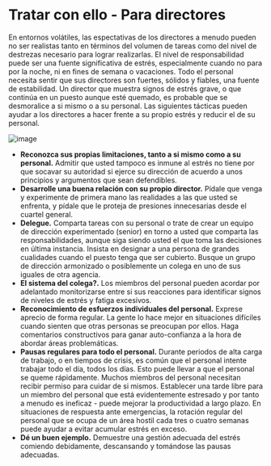 [Title]: # (Tratar con ello - Para administradores)
[Order]: # (9)

# Tratar con ello - Para directores

En entornos volátiles, las espectativas de los directores a menudo pueden no ser realistas tanto en términos del volumen de tareas como del nivel de destrezas necesario para lograr realizarlas. El nivel de responsabilidad puede ser una fuente significativa de estrés, especialmente cuando no para por la noche, ni en fines de semana o vacaciones. Todo el personal necesita sentir que sus directores son fuertes, sólidos y fiables, una fuente de estabilidad. Un director que muestra signos de estrés grave, o que continúa en un puesto aunque esté quemado, es probable que se desmoralice a si mismo o a su personal. Las siguientes tácticas pueden ayudar a los directores a hacer frente a su propio estrés y reducir el de su personal.

![image](stress2.png)

*   **Reconozca sus propias limitaciones, tanto a si mismo como a su personal.** Admitir que usted tampoco es inmune al estrés no tiene por que socavar su autoridad si ejerce su dirección de acuerdo a unos principios y argumentos que sean defendibles.
*   **Desarrolle una buena relación con su propio director.** Pídale que venga y experimente de primera mano las realidades a las que usted se enfrenta, y pídale que le proteja de presiones innecesarias desde el cuartel general.
*   **Delegue.** Comparta tareas con su personal o trate de crear un equipo de dirección experimentado (senior) en torno a usted que comparta las responsabilidades, aunque siga siendo usted el que toma las decisiones en última instancia. Insista en designar a una persona de grandes cualidades cuando el puesto tenga que ser cubierto. Busque un grupo de dirección armonizado o posiblemente un colega en uno de sus iguales de otra agencia.
*   **El sistema del colega?.** Los miembros del personal pueden acordar por adelantado monitorizarse entre si sus reacciones para identificar signos de niveles de estrés y fatiga excesivos.
*   **Reconocimiento de esfuerzos individuales del personal.** Exprese aprecio de forma regular. La gente lo hace mejor en situaciones difíciles cuando sienten que otras personas se preocupan por ellos. Haga comentarios constructivos para ganar auto-confianza a la hora de abordar áreas problemáticas.
*   **Pausas regulares para todo el personal.** Durante periodos de alta carga de trabajo, o en tiempos de crisis, es común que el personal intente trabajar todo el día, todos los días. Esto puede llevar a que el personal se queme rápidamente. Muchos miembros del personal necesitan recibir permiso para cuidar de si mismos. Establecer una tarde libre para un miembro del personal que está evidentemente estresado y por tanto a menudo es ineficaz - puede mejorar la productividad a largo plazo. En situaciones de respuesta ante emergencias, la rotación regular del personal que se ocupa de un área hostil cada tres o cuatro semanas puede ayudar a evitar acumular estrés en exceso.
*   **Dé un buen ejemplo.** Demuestre una gestión adecuada del estrés comiendo debidamente, descansando y tomándose las pausas adecuadas.